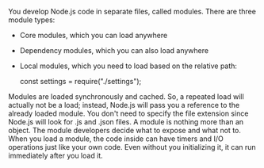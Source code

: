 You develop Node.js code in separate files, called modules. There are three module types:
- Core modules, which you can load anywhere
- Dependency modules, which you can also load anywhere
- Local modules, which you need to load based on the relative path:

    const settings = require("./settings");

Modules are loaded synchronously and cached. So, a repeated load will actually not be a load; instead, Node.js will pass you a reference to the already loaded module.
You don't need to specify the file extension since Node.js will look for .js and .json files.
A module is nothing more than an object. The module developers decide what to expose and what not to.
When you load a module, the code inside can have timers and I/O operations just like your own code. 
Even without you initializing it, it can run immediately after you load it.